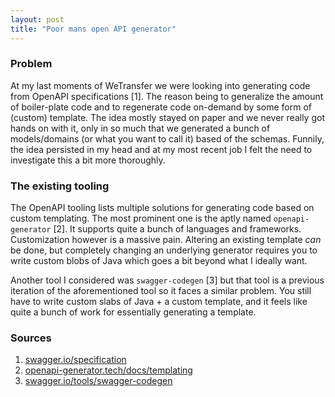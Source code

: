 ```yaml
---
layout: post
title: "Poor mans open API generator"
---
```


### Problem
At my last moments of WeTransfer we were looking into generating code from OpenAPI specifications [1]. The reason being to generalize the amount of boiler-plate code and to regenerate code on-demand by some form of (custom) template. The idea mostly stayed on paper and we never really got hands on with it, only in so much that we generated a bunch of models/domains (or what you want to call it) based of the schemas. Funnily, the idea persisted in my head and at my most recent job I felt the need to investigate this a bit more thoroughly.

### The existing tooling
The OpenAPI tooling lists multiple solutions for generating code based on custom templating. The most prominent one is the aptly named `openapi-generator` [2]. It supports quite a bunch of languages and frameworks. Customization however is a massive pain. Altering an existing template _can_ be done, but completely changing an underlying generator requires you to write custom blobs of Java which goes a bit beyond what I ideally want.

Another tool I considered was `swagger-codegen` [3] but that tool is a previous iteration of the aforementioned tool so it faces a similar problem. You still have to write custom slabs of Java + a custom template, and it feels like quite a bunch of work for essentially generating a template.

### Sources

1. [swagger.io/specification](https://swagger.io/specification/)
2. [openapi-generator.tech/docs/templating](https://openapi-generator.tech/docs/templating/)
3. [swagger.io/tools/swagger-codegen](https://swagger.io/tools/swagger-codegen/)

